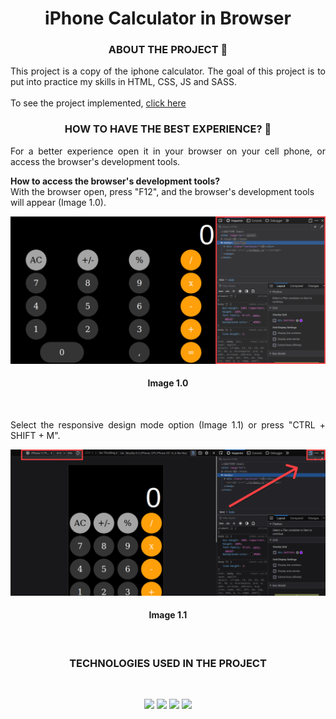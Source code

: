 <h1 align="center">iPhone Calculator in Browser</h1>

<h3 align="center">ABOUT THE PROJECT 🧮 </h3>
<p align="justify">
This project is a copy of the iphone calculator. The goal of this project is to put into practice my skills in HTML, CSS, JS and SASS. 
<br/>
<br/>
To see the project implemented, <a href="https://jams35.github.io/iPhone-Calculator-in-Browser/">click here</a>
</p>

<div>
  <h3 align="center">HOW TO HAVE THE BEST EXPERIENCE? 🤷</h3>
  
  <p align="justify">
    For a better experience open it in your browser on your cell phone, or access the browser's development tools. 

  <b>How to access the browser's development tools? </b> 
  <br/>
    With the browser open, press "F12", and the browser's development tools will appear (Image 1.0). 
  </p>
  <div align="center">
    <img width="800px" src="./img/image1.svg">
    <br/>
    <h4>Image 1.0</h4>
    <br/>
  </div>
  
  <p align="justify">
    Select the responsive design mode option (Image 1.1) or press "CTRL + SHIFT + M".
  </p>
  <div align="center">
    <img width="800px" src="./img/image2.svg">
    <br/>
    <h4>Image 1.1</h4>
    <br/>
  </div>
</div>

<h3 align="center">TECHNOLOGIES USED IN THE PROJECT </h3>
<br/>
<div display="flex" align="center">
  <figure>
   <img width="110px" src="https://cdn.jsdelivr.net/gh/devicons/devicon/icons/html5/html5-original.svg" />
   <img width="110px" src="https://cdn.jsdelivr.net/gh/devicons/devicon/icons/css3/css3-original.svg" />
   <img width="110px" src="https://cdn.jsdelivr.net/gh/devicons/devicon/icons/javascript/javascript-original.svg" />
   <img width="110px" src="https://cdn.jsdelivr.net/gh/devicons/devicon/icons/sass/sass-original.svg" />
  </figure>
</div>
